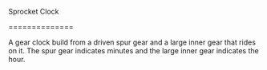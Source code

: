 Sprocket Clock

==============

A gear clock build from a driven spur gear and a large inner gear that rides on it.  The spur gear indicates minutes and the large inner gear indicates the hour.
